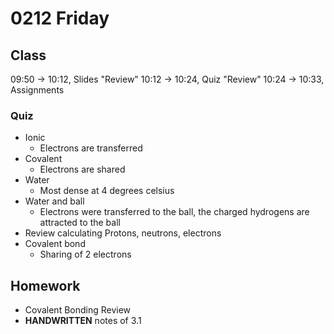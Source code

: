 # 0212 Friday

## Class

09:50 -> 10:12, Slides "Review"
10:12 -> 10:24, Quiz "Review"
10:24 -> 10:33, Assignments

### Quiz

- Ionic
  - Electrons are transferred
- Covalent
  - Electrons are shared
- Water
  - Most dense at 4 degrees celsius
- Water and ball
  - Electrons were transferred to the ball, the charged hydrogens are attracted to the ball
- Review calculating Protons, neutrons, electrons
- Covalent bond
  - Sharing of 2 electrons

## Homework

- Covalent Bonding Review
- **HANDWRITTEN** notes of 3.1
